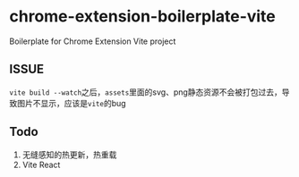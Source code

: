 # chrome-extension-boilerplate-vite
Boilerplate for Chrome Extension Vite project


## ISSUE
`vite build --watch`之后，`assets`里面的svg、png静态资源不会被打包过去，导致图片不显示，应该是`vite`的bug

## Todo
1. 无缝感知的热更新，热重载
2. Vite React
